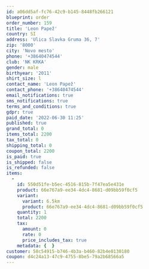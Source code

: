 ```yaml
---
id: a06dd5af-fc76-42c9-b145-8448fb266121
blueprint: order
order_number: 159
title: 'Leon Papež'
country: SI
address: 'Ulica Slavka Gruma 36, 7'
zip: '8000'
city: 'Novo mesto'
phone: '+38640474544'
club: 'NK KRKA'
gender: male
birthyear: '2011'
shirt_size: l
contact_name: 'Leon Papež'
contact_phone: '+38640474544'
email_notifications: true
sms_notifications: true
terms_and_conditions: true
gdpr: true
paid_date: '2022-06-30 11:25'
published: true
grand_total: 0
items_total: 2200
tax_total: 0
shipping_total: 0
coupon_total: 2200
is_paid: true
is_shipped: false
is_refunded: false
items:
  -
    id: 550d51fe-b5ec-4516-815b-7f47ea5e431e
    product: 66e767a9-ee34-4dc4-8681-d09bb59f0cf5
    variant:
      variant: 6.5km
      product: 66e767a9-ee34-4dc4-8681-d09bb59f0cf5
    quantity: 1
    total: 2200
    tax:
      amount: 0
      rate: 0
      price_includes_tax: true
    metadata: {  }
customer: 58c54915-b746-4b3a-b460-82b4e0130180
coupon: d4c24a13-47c9-4755-8be5-79a2b68566a5
---
```

